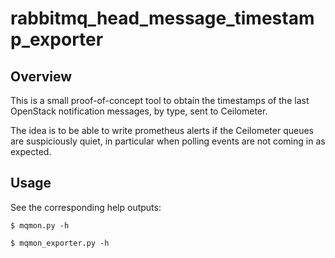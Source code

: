 # rabbitmq\_head\_message\_timestamp\_exporter

## Overview

This is a small proof-of-concept tool to obtain the timestamps of the
last OpenStack notification messages, by type, sent to Ceilometer.

The idea is to be able to write prometheus alerts if the Ceilometer
queues are suspiciously quiet, in particular when polling events are
not coming in as expected.

## Usage

See the corresponding help outputs:

```console
$ mqmon.py -h
```

```console
$ mqmon_exporter.py -h
```

